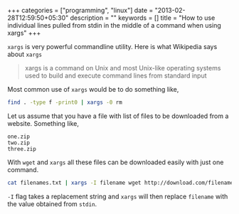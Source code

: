 +++
categories = ["programming", "linux"]
date = "2013-02-28T12:59:50+05:30"
description = ""
keywords = []
title = "How to use individual lines pulled from stdin in the middle of a command when using xargs"
+++

`xargs` is very powerful commandline utility. Here is what Wikipedia says about `xargs`

> xargs is a command on Unix and most Unix-like operating systems used to build and execute command lines from standard input

Most common use of `xargs` would be to do something like,

```bash
find . -type f -print0 | xargs -0 rm
```

Let us assume that you have a file with list of files to be downloaded from a website. Something like,

```
one.zip
two.zip
three.zip
```

With `wget` and `xargs` all these files can be downloaded easily with just one command.

```bash
cat filenames.txt | xargs -I filename wget http://download.com/filename
```

`-I` flag takes a replacement string and `xargs` will then replace `filename` with the value obtained from `stdin`.
